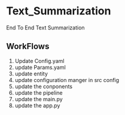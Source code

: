 # Text_Summarization
End To End Text Summarization 

## WorkFlows

1. Update Config.yaml
2. update Params.yaml
3. update entity
4. update configuration manger in src config
5. update the conponents
6. update the pipeline
7. update the main.py
8. update the app.py



